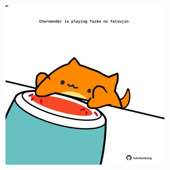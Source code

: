 <!-- built at 20/03/2023, 12:00:57 UTC -->
<p align="center">
  <img width="500" height="500" src="./ReadmeImage.svg">
</p>

